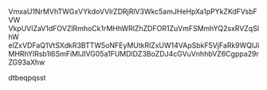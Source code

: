 VmxaU1NrMVhTWGxVYkdoVVlrZDRjRlV3Wkc5amJHeHpXa1pPYkZKdFVsbFVW
VkpUVlZaV1dFOVZlRmhoCk1rMHhWRlZhZDFOR1ZuVmFSMmhYQ2sxRVZqSlhW
elZxVDFaQ1VtSXdkR3BTTW5oNFEyMUtkRlZxUW14VApSbkF5VjFaRk9WQlJi
MHRhYlRsb1l6SmFiMlJIVG05a1FUMDlDZ3BoZDJ4cGVuVnhhbVZ6Cgppa29r
ZG93aXhw

dtbeqpqsst